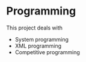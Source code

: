 # Programming

This project deals with

* System programming
* XML programming
* Competitive programming